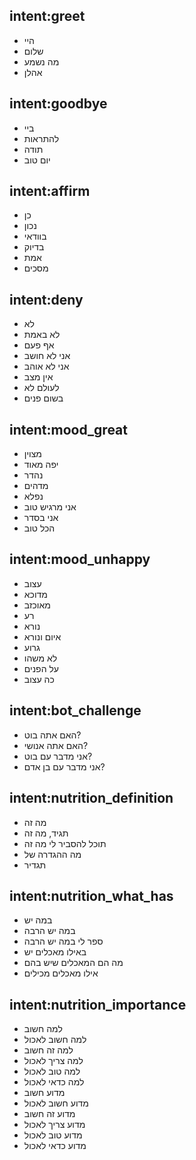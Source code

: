 ## intent:greet
- היי
- שלום
- מה נשמע
- אהלן

## intent:goodbye
- ביי
- להתראות
- תודה
- יום טוב

## intent:affirm
- כן
- נכון
- בוודאי
- בדיוק
- אמת
- מסכים

## intent:deny
- לא
- לא באמת
- אף פעם
- אני לא חושב
- אני לא אוהב
- אין מצב
- לעולם לא
- בשום פנים

## intent:mood_great
- מצוין
- יפה מאוד
- נהדר
- מדהים
- נפלא
- אני מרגיש טוב
- אני בסדר
- הכל טוב

## intent:mood_unhappy
- עצוב
- מדוכא
- מאוכזב
- רע
- נורא
- איום ונורא
- גרוע
- לא משהו
- על הפנים
- כה עצוב

## intent:bot_challenge
- האם אתה בוט?
- האם אתה אנושי?
- אני מדבר עם בוט?
- אני מדבר עם בן אדם?

## intent:nutrition_definition
- מה זה
- תגיד, מה זה
- תוכל להסביר לי מה זה
- מה ההגדרה של
- תגדיר

## intent:nutrition_what_has
- במה יש
- במה יש הרבה
- ספר לי במה יש הרבה
- באילו מאכלים יש
- מה הם המאכלים שיש בהם
- אילו מאכלים מכילים

## intent:nutrition_importance
- למה חשוב
- למה חשוב לאכול
- למה זה חשוב
- למה צריך לאכול
- למה טוב לאכול
- למה כדאי לאכול
- מדוע חשוב
- מדוע חשוב לאכול
- מדוע זה חשוב
- מדוע צריך לאכול
- מדוע טוב לאכול
- מדוע כדאי לאכול
